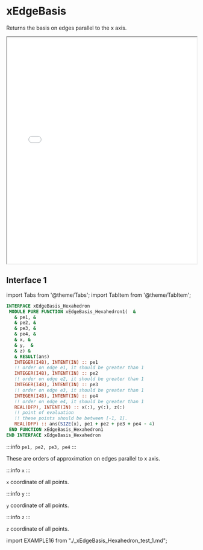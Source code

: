 # xEdgeBasis

Returns the basis on edges parallel to the x axis.

<iframe src="/elements/hexahedron/xEdgeBasis.html" height="600" width="100%" scrolling="no"></iframe>

<!-- ![](./figures/vertexBasis.svg) -->

## Interface 1

import Tabs from '@theme/Tabs';
import TabItem from '@theme/TabItem';

<Tabs>
<TabItem value="interface" label="܀ Interface" default>

 ```fortran
INTERFACE xEdgeBasis_Hexahedron
  MODULE PURE FUNCTION xEdgeBasis_Hexahedron1(  &
    & pe1, &
    & pe2, &
    & pe3, &
    & pe4, &
    & x, &
    & y,  &
    & z) &
    & RESULT(ans)
    INTEGER(I4B), INTENT(IN) :: pe1
    !! order on edge e1, it should be greater than 1
    INTEGER(I4B), INTENT(IN) :: pe2
    !! order on edge e2, it should be greater than 1
    INTEGER(I4B), INTENT(IN) :: pe3
    !! order on edge e3, it should be greater than 1
    INTEGER(I4B), INTENT(IN) :: pe4
    !! order on edge e4, it should be greater than 1
    REAL(DFP), INTENT(IN) :: x(:), y(:), z(:)
    !! point of evaluation
    !! these points should be between [-1, 1].
    REAL(DFP) :: ans(SIZE(x), pe1 + pe2 + pe3 + pe4 - 4)
  END FUNCTION xEdgeBasis_Hexahedron1
END INTERFACE xEdgeBasis_Hexahedron
```

:::info `pe1, pe2, pe3, pe4`
:::

These are orders of approximation on edges parallel to x axis.

:::info `x`
:::

`x` coordinate of all points.

:::info `y`
:::

`y` coordinate of all points.

:::info `z`
:::

`z` coordinate of all points.

</TabItem>

<TabItem value="example" label="️܀ See example">

import EXAMPLE16 from "./_xEdgeBasis_Hexahedron_test_1.md";

<EXAMPLE16 />

</TabItem>

<TabItem value="close" label="↢ ">

</TabItem>
</Tabs>
